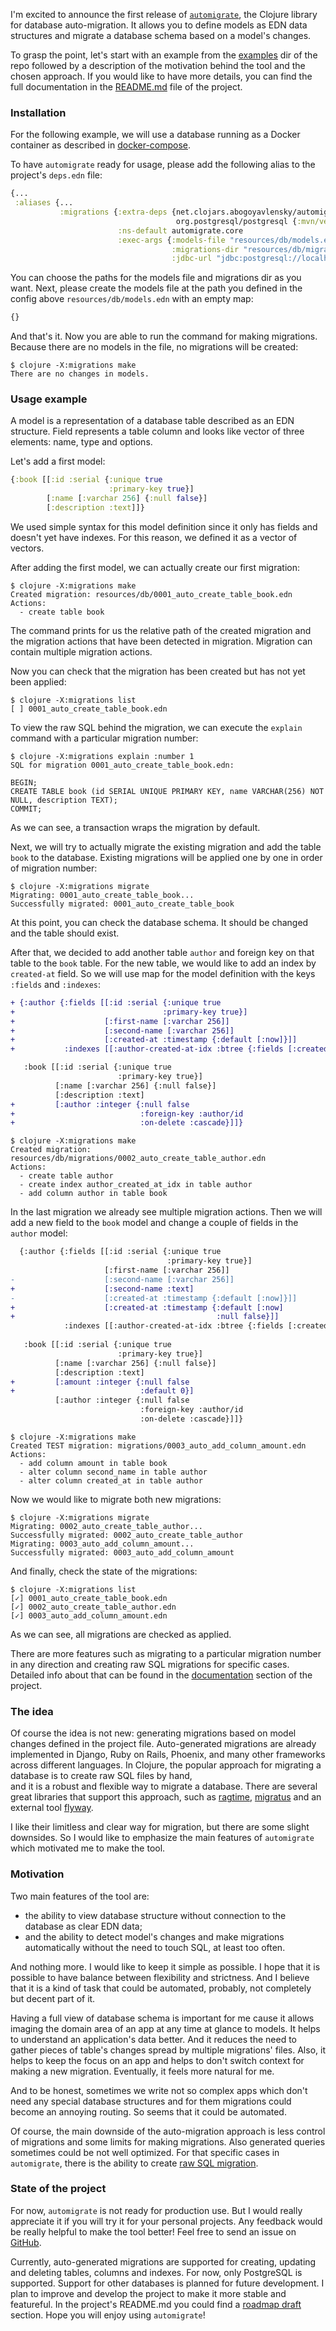 I'm excited to announce the first release of [`automigrate`](https://github.com/abogoyavlensky/automigrate), 
the Clojure library for database auto-migration. It allows you to define models as EDN data structures 
and migrate a database schema based on a model's changes. 

To grasp the point, let's start with an example from the [examples](https://github.com/abogoyavlensky/automigrate/tree/master/examples) 
dir of the repo followed by a description of the motivation behind the tool and the chosen approach. 
If you would like to have more details, you can find the full documentation 
in the [README.md](https://github.com/abogoyavlensky/automigrate#automigrate) file of the project.


### Installation

For the following example, we will use a database running as a Docker container as described in 
[docker-compose](https://github.com/abogoyavlensky/automigrate/blob/59797c63ffd3af008dcb9825a9d8887347bf5c36/examples/docker-compose.yaml#L4-L11). 

To have `automigrate` ready for usage, please add the following alias to the project's `deps.edn` file:

```clojure
{...
 :aliases {...
           :migrations {:extra-deps {net.clojars.abogoyavlensky/automigrate {:mvn/version "0.1.0"}
                                     org.postgresql/postgresql {:mvn/version "42.3.1"}}
                        :ns-default automigrate.core
                        :exec-args {:models-file "resources/db/models.edn"
                                    :migrations-dir "resources/db/migrations"
                                    :jdbc-url "jdbc:postgresql://localhost:5432/demo?user=demo&password=demo"}}}}
```

You can choose the paths for the models file and migrations dir as you want. 
Next, please create the models file at the path you defined in the config above `resources/db/models.edn` 
with an empty map:

```clojure
{}
```

And that's it. Now you are able to run the command for making migrations. 
Because there are no models in the file, no migrations will be created:

```shell
$ clojure -X:migrations make
There are no changes in models.
```

### Usage example

A model is a representation of a database table described as an EDN structure.
Field represents a table column and looks like vector of three elements: name, type and options.

Let's add a first model:

```clojure
{:book [[:id :serial {:unique true
                      :primary-key true}]
        [:name [:varchar 256] {:null false}]
        [:description :text]]}
```

We used simple syntax for this model definition since it only has fields and doesn't yet have indexes. 
For this reason, we defined it as a vector of vectors.

After adding the first model, we can actually create our first migration:

```shell
$ clojure -X:migrations make
Created migration: resources/db/0001_auto_create_table_book.edn
Actions:
  - create table book
```

The command prints for us the relative path of the created migration and the migration actions 
that have been detected in migration. Migration can contain multiple migration actions.

Now you can check that the migration has been created but has not yet been applied:

```shell 
$ clojure -X:migrations list
[ ] 0001_auto_create_table_book.edn
```

To view the raw SQL behind the migration, we can execute the `explain` command 
with a particular migration number:

```shell
$ clojure -X:migrations explain :number 1
SQL for migration 0001_auto_create_table_book.edn:

BEGIN;
CREATE TABLE book (id SERIAL UNIQUE PRIMARY KEY, name VARCHAR(256) NOT NULL, description TEXT);
COMMIT;
```

As we can see, a transaction wraps the migration by default.

Next, we will try to actually migrate the existing migration and add the table `book` to the database.
Existing migrations will be applied one by one in order of migration number: 

```shell
$ clojure -X:migrations migrate
Migrating: 0001_auto_create_table_book...
Successfully migrated: 0001_auto_create_table_book
```

At this point, you can check the database schema. It should be changed and the table should exist.

After that, we decided to add another table `author` and foreign key on that table to the `book` table. 
For the new table, we would like to add an index by `created-at` field. So we will use map 
for the model definition with the keys `:fields` and `:indexes`:

```diff
+ {:author {:fields [[:id :serial {:unique true
+                                 :primary-key true}]
+                    [:first-name [:varchar 256]]
+                    [:second-name [:varchar 256]]
+                    [:created-at :timestamp {:default [:now]}]]
+           :indexes [[:author-created-at-idx :btree {:fields [:created-at]}]]}

   :book [[:id :serial {:unique true
                        :primary-key true}]
          [:name [:varchar 256] {:null false}]
          [:description :text]
+         [:author :integer {:null false
+                            :foreign-key :author/id
+                            :on-delete :cascade}]]}
```

```shell
$ clojure -X:migrations make
Created migration: resources/db/migrations/0002_auto_create_table_author.edn
Actions:
  - create table author
  - create index author_created_at_idx in table author
  - add column author in table book
```

In the last migration we already see multiple migration actions.
Then we will add a new field to the `book` model and change a couple of fields in the `author` model:

```diff
  {:author {:fields [[:id :serial {:unique true
                                   :primary-key true}]
                     [:first-name [:varchar 256]]
-                    [:second-name [:varchar 256]]
+                    [:second-name :text]
-                    [:created-at :timestamp {:default [:now]}]]
+                    [:created-at :timestamp {:default [:now]
+                                             :null false}]]
            :indexes [[:author-created-at-idx :btree {:fields [:created-at]}]]}
  
   :book [[:id :serial {:unique true
                        :primary-key true}]
          [:name [:varchar 256] {:null false}]
          [:description :text]
+         [:amount :integer {:null false
+                            :default 0}]
          [:author :integer {:null false
                             :foreign-key :author/id
                             :on-delete :cascade}]]}
```

```shell
$ clojure -X:migrations make
Created TEST migration: migrations/0003_auto_add_column_amount.edn
Actions:
  - add column amount in table book
  - alter column second_name in table author
  - alter column created_at in table author
``` 

Now we would like to migrate both new migrations:

```shell
$ clojure -X:migrations migrate
Migrating: 0002_auto_create_table_author...
Successfully migrated: 0002_auto_create_table_author
Migrating: 0003_auto_add_column_amount...
Successfully migrated: 0003_auto_add_column_amount
```

And finally, check the state of the migrations:

```shell
$ clojure -X:migrations list
[✓] 0001_auto_create_table_book.edn
[✓] 0002_auto_create_table_author.edn
[✓] 0003_auto_add_column_amount.edn
```

As we can see, all migrations are checked as applied.

There are more features such as migrating to a particular migration number in any direction 
and creating raw SQL migrations for specific cases. 
Detailed info about that can be found in the [documentation](https://github.com/abogoyavlensky/automigrate/tree/master#documentation) 
section of the project.


### The idea

Of course the idea is not new: generating migrations based on model changes 
defined in the project file. 
Auto-generated migrations are already implemented in Django, Ruby on Rails, Phoenix, 
and many other frameworks across different languages. In Clojure, 
the popular approach for migrating a database is to create raw SQL files by hand,  
and it is a robust and flexible way to migrate a database.
There are several great libraries that support this approach, 
such as [ragtime](https://github.com/weavejester/ragtime), [migratus](https://github.com/yogthos/migratus) 
and an external tool [flyway](https://flywaydb.org/).

I like their limitless and clear way for migration, but there are some slight downsides. 
So I would like to emphasize the main features of `automigrate` which motivated me to make the tool. 


### Motivation

Two main features of the tool are:
- the ability to view database structure without connection to the database as clear EDN data; 
- and the ability to detect model's changes and make migrations automatically 
without the need to touch SQL, at least too often. 

And nothing more. I would like to keep it simple as possible. 
I hope that it is possible to have balance between flexibility and strictness.
And I believe that it is a kind of task that could be automated, 
probably, not completely but decent part of it. 

Having a full view of database schema is important for me cause it allows imaging the domain area 
of an app at any time at glance to models. It helps to understand an application's data better. 
And it reduces the need to gather pieces of table's changes spread by multiple migrations' files. 
Also, it helps to keep the focus on an app and helps to don't switch context for making a new migration. 
Eventually, it feels more natural for me.

And to be honest, sometimes we write not so complex apps which don't need any special database structures 
and for them migrations could become an annoying routing. So seems that it could be automated.    

Of course, the main downside of the auto-migration approach is less control of migrations 
and some limits for making migrations. Also generated queries sometimes could be not well optimized.
For that specific cases in `automigrate`, there is the ability to create [raw SQL migration](https://github.com/abogoyavlensky/automigrate#custom-sql-migration).


### State of the project

For now, `automigrate` is not ready for production use. But I would really appreciate it 
if you will try it for your personal projects. 
Any feedback would be really helpful to make the tool better! 
Feel free to send an issue on [GitHub](https://github.com/abogoyavlensky/abogoyavlensky.github.io/issues).  

Currently, auto-generated migrations are supported for creating, updating and deleting 
tables, columns and indexes. For now, only PostgreSQL is supported.
Support for other databases is planned for future development.
I plan to improve and develop the project to make it more stable and featureful. 
In the project's README.md you could find 
a [roadmap draft](https://github.com/abogoyavlensky/automigrate/tree/master#roadmap-draft) section. 
Hope you will enjoy using `automigrate`!
